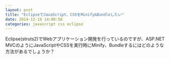 ```yaml
---
layout: post
title: "EclipseでJavaScript、CSSをMinify&Bundleしたい"
date: 2014-12-16 14:00:58
categories: javascript css eclipse
---
```

<p>Eclipse(struts2)でWebアプリケーション開発を行っているのですが、ASP.NET MVCのようにJavaScriptやCSSを実行時にMinify、Bundleするにはどのような方法があるでしょうか？</p>
